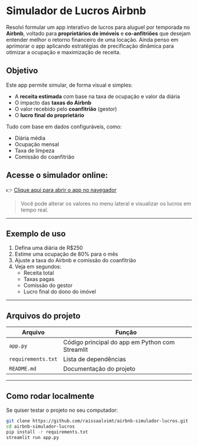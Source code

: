 # Simulador de Lucros Airbnb

Resolvi formular um app interativo de lucros para aluguel por temporada no **Airbnb**, voltado para **proprietários de imóveis** e **co-anfitriões** que desejam entender melhor o retorno financeiro de uma locação. Ainda penso em aprimorar o app aplicando estratégias de precificação dinâmica para otimizar a ocupação e maximização de receita.

## Objetivo

Este app permite simular, de forma visual e simples:

- A **receita estimada** com base na taxa de ocupação e valor da diária
- O impacto das **taxas do Airbnb**
- O valor recebido pelo **coanfitrião** (gestor)
- O **lucro final do proprietário**

Tudo com base em dados configuráveis, como:

- Diária média 
- Ocupação mensal 
- Taxa de limpeza 
- Comissão do coanfitrião

## Acesse o simulador online:

👉 [Clique aqui para abrir o app no navegador](https://airbnb-simulador-lucros-e84y6qwzzzxsbphj55u2bw.streamlit.app)

> Você pode alterar os valores no menu lateral e visualizar os lucros em tempo real.

---

## Exemplo de uso

1. Defina uma diária de R$250
2. Estime uma ocupação de 80% para o mês
3. Ajuste a taxa do Airbnb e comissão do coanfitrião
4. Veja em segundos:
   - Receita total
   - Taxas pagas
   - Comissão do gestor
   - Lucro final do dono do imóvel

---

## Arquivos do projeto

| Arquivo         | Função                                          |
|-----------------|--------------------------------------------------|
| `app.py`        | Código principal do app em Python com Streamlit |
| `requirements.txt` | Lista de dependências                         |
| `README.md`     | Documentação do projeto                         |

---

## Como rodar localmente

Se quiser testar o projeto no seu computador:

```bash
git clone https://github.com/raissaalvimt/airbnb-simulador-lucros.git
cd airbnb-simulador-lucros
pip install -r requirements.txt
streamlit run app.py
